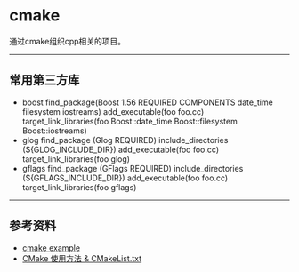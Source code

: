 # cmake

通过cmake组织cpp相关的项目。

---
## 常用第三方库

- boost
find_package(Boost 1.56 REQUIRED COMPONENTS date_time filesystem iostreams)
add_executable(foo foo.cc)
target_link_libraries(foo Boost::date_time Boost::filesystem Boost::iostreams)
- glog
find_package (Glog REQUIRED)
include_directories (${GLOG_INCLUDE_DIR})
add_executable(foo foo.cc)
target_link_libraries(foo glog)
- gflags
find_package (GFlags REQUIRED)
include_directories (${GFLAGS_INCLUDE_DIR})
add_executable(foo foo.cc)
target_link_libraries(foo gflags)

---
## 参考资料
- [cmake example](https://cmake.org/examples/)
- [CMake 使用方法 & CMakeList.txt](https://blog.csdn.net/u012150179/article/details/17852273)
